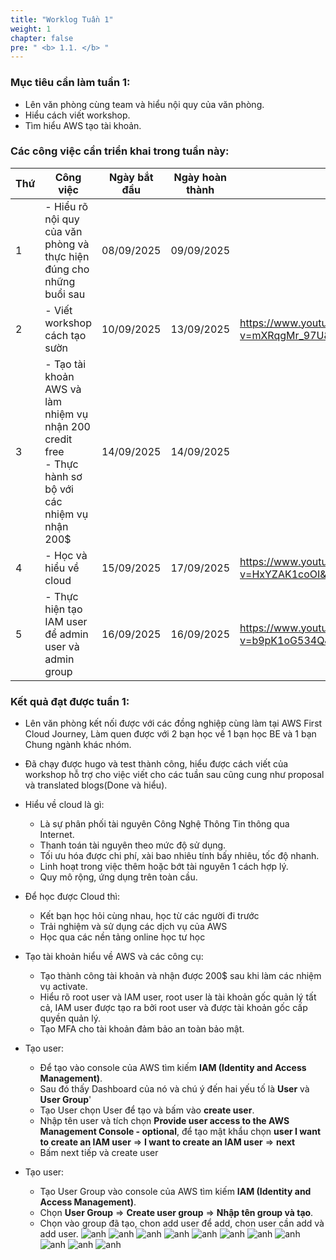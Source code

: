 ```yaml
---
title: "Worklog Tuần 1"
weight: 1
chapter: false
pre: " <b> 1.1. </b> "
---
```


### Mục tiêu cần làm tuần 1:

- Lên văn phòng cùng team và hiểu nội quy của văn phòng.
- Hiểu cách viết workshop.
- Tìm hiểu AWS tạo tài khoản.

### Các công việc cần triển khai trong tuần này:

| Thứ | Công việc                                                                                                  | Ngày bắt đầu | Ngày hoàn thành | Nguồn tài liệu                                                                                 |
| --- | ---------------------------------------------------------------------------------------------------------- | ------------ | --------------- | ---------------------------------------------------------------------------------------------- |
| 1   | - Hiểu rõ nội quy của văn phòng và thực hiện đúng cho những buổi sau                                       | 08/09/2025   | 09/09/2025      |
| 2   | - Viết workshop cách tạo sườn                                                                              | 10/09/2025   | 13/09/2025      | <https://www.youtube.com/watch?v=mXRqgMr_97U&list=PLahN4TLWtox2a3vElknwzU_urND8hLn1i&index=3>  |
| 3   | - Tạo tài khoản AWS và làm nhiệm vụ nhận 200 credit free <br> - Thực hành sơ bộ với các nhiệm vụ nhận 200$ | 14/09/2025   | 14/09/2025      |                                                                                                |
| 4   | - Học và hiểu về cloud                                                                                     | 15/09/2025   | 17/09/2025      | <https://www.youtube.com/watch?v=HxYZAK1coOI&list=PLahN4TLWtox2a3vElknwzU_urND8hLn1i&index=4>  |
| 5   | - Thực hiện tạo IAM user để admin user và admin group                                                      | 16/09/2025   | 16/09/2025      | <https://www.youtube.com/watch?v=b9pK1oG534Q&list=PLahN4TLWtox2a3vElknwzU_urND8hLn1i&index=13> |

### Kết quả đạt được tuần 1:

- Lên văn phòng kết nối được với các đồng nghiệp cùng làm tại AWS First Cloud Journey, Làm quen được với 2 bạn học về 1 bạn học BE và 1 bạn Chung ngành khác nhóm.

- Đã chạy được hugo và test thành công, hiểu được cách viết của workshop hỗ trợ cho việc viết cho các tuần sau cũng cung như proposal và translated blogs(Done và hiểu).

- Hiểu về cloud là gì:

  - Là sự phân phối tài nguyên Công Nghệ Thông Tin thông qua Internet.
  - Thanh toán tài nguyên theo mức độ sử dụng.
  - Tối ưu hóa được chi phí, xài bao nhiêu tính bấy nhiêu, tốc độ nhanh.
  - Linh hoạt trong việc thêm hoặc bớt tài nguyên 1 cách hợp lý.
  - Quy mô rộng, ứng dụng trên toàn cầu.

- Để học được Cloud thì:

  - Kết bạn học hỏi cùng nhau, học từ các người đi trước
  - Trải nghiệm và sử dụng các dịch vụ của AWS
  - Học qua các nền tảng online học tư học

- Tạo tài khoản hiểu về AWS và các công cụ:

  - Tạo thành công tài khoản và nhận được 200$ sau khi làm các nhiệm vụ activate.
  - Hiểu rõ root user và IAM user, root user là tài khoản gốc quản lý tất cả, IAM user được tạo ra bởi root user và được tài khoản gốc cấp quyền quản lý.
  - Tạo MFA cho tài khoản đảm bảo an toàn bảo mật.

- Tạo user:
  - Để tạo vào console của AWS tìm kiếm **IAM (Identity and Access Management)**.
  - Sau đó thấy Dashboard của nó và chú ý đến hai yếu tố là **User** và **User Group**'
  - Tạo User chọn User để tạo và bấm vào **create user**.
  - Nhập tên user và tích chọn **Provide user access to the AWS Management Console - optional**, để tạo mật khẩu chọn **user I want to create an IAM user** => **I want to create an IAM user** => **next**
  - Bấm next tiếp và create user
- Tạo user:
  - Tạo User Group vào console của AWS tìm kiếm **IAM (Identity and Access Management)**.
  - Chọn **User Group** => **Create user group** => **Nhập tên group và tạo**.
  - Chọn vào group đã tạo, chon add user để add, chon user cần add và add user.
    ![anh](/static/images/1.png)
    ![anh](/static/images/2.png)
    ![anh](/static/images/3.png)
    ![anh](/static/images/4.png)
    ![anh](/static/images/5.png)
    ![anh](/static/images/6.png)
    ![anh](/static/images/7.png)
    ![anh](/static/images/8.png)
    ![anh](/static/images/9.png)
    ![anh](/static/images/10.png)
    ![anh](/static/images/11.png)
